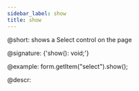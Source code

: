 ```yaml
---
sidebar_label: show
title: show
---          
```


@short: shows a Select control on the page

@signature: {'show(): void;'}

@example:
form.getItem("select").show();

@descr:
